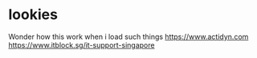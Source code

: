 # lookies

Wonder how this work when i load such things https://www.actidyn.com
https://www.itblock.sg/it-support-singapore
